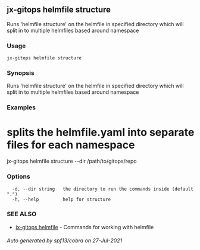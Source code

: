 ## jx-gitops helmfile structure

Runs 'helmfile structure' on the helmfile in specified directory which will split in to multiple helmfiles based around namespace

### Usage

```
jx-gitops helmfile structure
```

### Synopsis

Runs 'helmfile structure' on the helmfile in specified directory which will split in to multiple helmfiles based around namespace

### Examples

  # splits the helmfile.yaml into separate files for each namespace
  jx-gitops helmfile structure --dir /path/to/gitops/repo

### Options

```
  -d, --dir string   the directory to run the commands inside (default ".")
  -h, --help         help for structure
```

### SEE ALSO

* [jx-gitops helmfile](jx-gitops_helmfile.md)	 - Commands for working with helmfile

###### Auto generated by spf13/cobra on 27-Jul-2021
